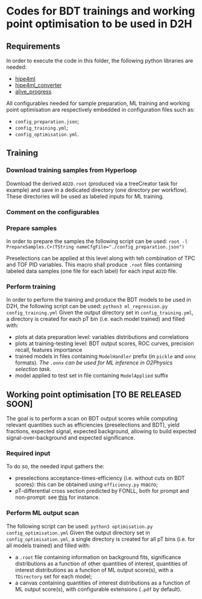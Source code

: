 # Codes for BDT trainings and working point optimisation to be used in D2H
## Requirements
In order to execute the code in this folder, the following python libraries are needed:
- [hipe4ml](https://github.com/hipe4ml/hipe4ml)
- [hipe4ml_converter](https://github.com/hipe4ml/hipe4ml_converter)
- [alive_progress](https://github.com/rsalmei/alive-progress)

All configurables needed for sample preparation, ML training and working point optimisation are respectively embedded in configuration files such as:
- `config_preparation.json`;
- `config_training.yml`;
- `config_optimisation.yml`.

## Training
### Download training samples from Hyperloop
Download the derived `AO2D.root` (produced via a treeCreator task for example) and save in a dedicated directory (one directory per workflow). These directories will be used as labeled inputs for ML training.

### Comment on the configurables

### Prepare samples
In order to prepare the samples the following script can be used:
```root -l PrepareSamples.C+(TString nameCfgFile="./config_preparation.json")```

Preselections can be applied at this level along with teh combination of TPC and TOF PID variables. This macro shall produce `.root` files containing labeled data samples (one file for each label) for each input `AO2D` file.

### Perform training
In order to perform the training and produce the BDT models to be used in D2H, the following script can be used:
```python3 ml_regression.py config_training.yml```
Given the output directory set in `config_training.yml`, a directory is created for each pT bin (i.e. each model trained) and filled with:
- plots at data preparation level: variables distributions and correlations
- plots at training-testing level: BDT output scores, ROC curves, precision recall, features importance
- trained models in files containing `ModelHandler` prefix (in `pickle` and `onnx` formats). *The `.onnx` can be used for ML inference in O2Physics selection task.*
- model applied to test set in file containing `ModelApplied` suffix

## Working point optimisation [TO BE RELEASED SOON]
The goal is to perform a scan on BDT output scores while computing relevant quantities such as efficiencies (preselections and BDT), yield fractions, expected signal, expected background, allowing to build expected signal-over-background and expected significance.

### Required input
To do so, the needed input gathers the:
- preselections acceptance-times-efficiency (i.e. without cuts on BDT scores): this can be obtained using `efficiency.py` macro;
- pT-differential cross section predicted by FONLL, both for prompt and non-prompt: see [this](http://www.lpthe.jussieu.fr/~cacciari/fonll/fonllform.html) for instance.

### Perform ML output scan
The following script can be used:
```python3 optimisation.py config_optimisation.yml```
Given the output directory set in `config_optimisation.yml`, a single directory is created for all pT bins (i.e. for all models trained) and filled with:
- a `.root` file containing information on background fits, significance distributions as a function of other quantities of interest, quantities of interest distributions as a function of ML output score(s), with a `TDirectory` set for each model;
- a canvas containing quantities of interest distributions as a function of ML output score(s), with configurable extensions (`.pdf` by default).



